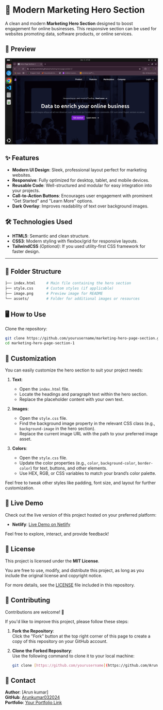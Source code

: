 # 🚀 Modern Marketing Hero Section

A clean and modern **Marketing Hero Section** designed to boost engagement for online businesses. This responsive section can be used for websites promoting data, software products, or online services.


## 📸 Preview

![Marketing Hero Section](./image.png)

## ✨ Features

- **Modern UI Design**: Sleek, professional layout perfect for marketing websites.  
- **Responsive**: Fully optimized for desktop, tablet, and mobile devices.  
- **Reusable Code**: Well-structured and modular for easy integration into your projects.  
- **Call-to-Action Buttons**: Encourages user engagement with prominent "Get Started" and "Learn More" options.  
- **Dark Overlay**: Improves readability of text over background images.  


## 🛠️ Technologies Used

- **HTML5**: Semantic and clean structure.  
- **CSS3**: Modern styling with flexbox/grid for responsive layouts.  
- **TailwindCSS** *(Optional)*: If you used utility-first CSS framework for faster design.  

---

## 📂 Folder Structure

```bash
├── index.html     # Main file containing the hero section
├── style.css      # Custom styles (if applicable)
├── image.png      # Preview image for README
└── assets/        # Folder for additional images or resources
```

## 🖥️ How to Use

Clone the repository:

```bash
git clone https://github.com/yourusername/marketing-hero-page-section.git
cd marketing-hero-page-section-1
```

## 🌟 Customization

You can easily customize the hero section to suit your project needs:

1. **Text**:  
   - Open the `index.html` file.  
   - Locate the headings and paragraph text within the hero section.  
   - Replace the placeholder content with your own text.  

2. **Images**:  
   - Open the `style.css` file.  
   - Find the background image property in the relevant CSS class (e.g., `background-image` in the hero section).  
   - Replace the current image URL with the path to your preferred image asset.  

3. **Colors**:  
   - Open the `style.css` file.  
   - Update the color properties (e.g., `color`, `background-color`, `border-color`) for text, buttons, and other elements.  
   - Use HEX, RGB, or CSS variables to match your brand’s color palette.  

Feel free to tweak other styles like padding, font size, and layout for further customization.  


## 🎉 Live Demo

Check out the live version of this project hosted on your preferred platform:  

- **Netlify**: [Live Demo on Netlify](https://your-demo.netlify.app)  

Feel free to explore, interact, and provide feedback!

## 📝 License  

This project is licensed under the **MIT License**.  

You are free to use, modify, and distribute this project, as long as you include the original license and copyright notice.  

For more details, see the [LICENSE](./LICENSE) file included in this repository.


## 🤝 Contributing

Contributions are welcome! 🎉  

If you'd like to improve this project, please follow these steps:

1. **Fork the Repository**:  
   Click the "Fork" button at the top right corner of this page to create a copy of this repository on your GitHub account.

2. **Clone the Forked Repository**:  
   Use the following command to clone it to your local machine:  
   ```bash
   git clone [https://github.com/yourusername](https://github.com/Arunkumar032024)/marketing-hero-page-section-1.git


## 📧 Contact

**Author**: [Arun kumar]  
**GitHub**: [Arunkumar032024](https://github.com/Arunkumar032024)  
**Portfolio**: [Your Portfolio Link](#)

